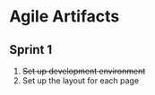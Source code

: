 # Agile Artifacts

## Sprint 1
1. ~~Set up development environment~~
2. Set up the layout for each page
